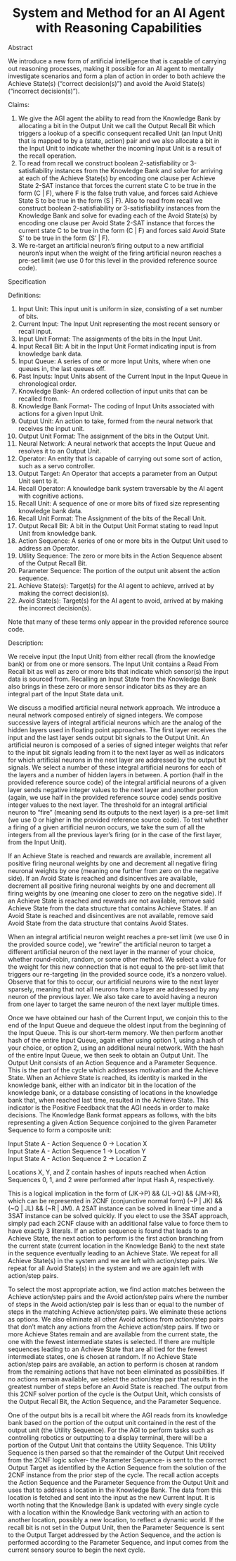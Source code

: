 <h1 align="center">
System and Method for an AI Agent with Reasoning Capabilities
</h1>

Abstract

We introduce a new form of artificial intelligence that is capable of carrying out reasoning processes, making it possible for an AI agent to mentally investigate scenarios and form a plan of action in order to both achieve the Achieve State(s) (“correct decision(s)”) and avoid the Avoid State(s) (“incorrect decision(s)”).

Claims:

1. We give the AGI agent the ability to read from the Knowledge Bank by allocating a bit in the Output Unit we call the Output Recall Bit which triggers a lookup of a specific consequent recalled Unit (an Input Unit) that is mapped to by a (state, action) pair and we also allocate a bit in the Input Unit to indicate whether the incoming Input Unit is a result of the recall operation.  
2. To read from recall we construct boolean 2-satisfiability or 3-satisfiability instances from the Knowledge Bank and solve for arriving at each of the Achieve State(s) by encoding one clause per Achieve State 2-SAT instance that forces the current state C to be true in the form (C | F), where F is the false truth value, and forces said Achieve State S to be true in the form (S | F). Also to read from recall we construct boolean 2-satisfiability or 3-satisfiability instances from the Knowledge Bank and solve for evading each of the Avoid State(s) by encoding one clause per Avoid State 2-SAT instance that forces the current state C to be true in the form (C | F) and forces said Avoid State S’ to be true in the form (S’ | F).  
3. We re-target an artificial neuron’s firing output to a new artificial neuron’s input when the weight of the firing artificial neuron reaches a pre-set limit (we use 0 for this level in the provided reference source code).

Specification

Definitions:

1. Input Unit: This input unit is uniform in size, consisting of a set number of bits.  
2. Current Input: The Input Unit representing the most recent sensory or recall input.  
3. Input Unit Format: The assignments of the bits in the Input Unit.  
4. Input Recall Bit: A bit in the Input Unit Format indicating input is from knowledge bank data.  
5. Input Queue: A series of one or more Input Units, where when one queues in, the last queues off.  
6. Past Inputs: Input Units absent of the Current Input in the Input Queue in chronological order.  
7. Knowledge Bank- An ordered collection of input units that can be recalled from.  
8. Knowledge Bank Format- The coding of Input Units associated with actions for a given Input Unit.  
9. Output Unit: An action to take, formed from the neural network that receives the input unit.  
10. Output Unit Format: The assignment of the bits in the Output Unit.  
11. Neural Network: A neural network that accepts the Input Queue and resolves it to an Output Unit.  
12. Operator: An entity that is capable of carrying out some sort of action, such as a servo controller.  
13. Output Target: An Operator that accepts a parameter from an Output Unit sent to it.  
14. Recall Operator: A knowledge bank system traversable by the AI agent with cognitive actions.  
15. Recall Unit: A sequence of one or more bits of fixed size representing knowledge bank data.  
16. Recall Unit Format: The Assignment of the bits of the Recall Unit.  
17. Output Recall Bit: A bit in the Output Unit Format stating to read Input Unit from knowledge bank.  
18. Action Sequence: A series of one or more bits in the Output Unit used to address an Operator.  
19. Utility Sequence: The zero or more bits in the Action Sequence absent of the Output Recall Bit.  
20. Parameter Sequence: The portion of the output unit absent the action sequence.  
21. Achieve State(s): Target(s) for the AI agent to achieve, arrived at by making the correct decision(s).  
22. Avoid State(s): Target(s) for the AI agent to avoid, arrived at by making the incorrect decision(s).

Note that many of these terms only appear in the provided reference source code.

Description:

We receive input (the Input Unit) from either recall (from the knowledge bank) or from one or more sensors. The Input Unit contains a Read From Recall bit as well as zero or more bits that indicate which sensor(s) the input data is sourced from. Recalling an Input State from the Knowledge Bank also brings in these zero or more sensor indicator bits as they are an integral part of the Input State data unit.

We discuss a modified artificial neural network approach. We introduce a neural network composed entirely of signed integers. We compose successive layers of integral artificial neurons which are the analog of the hidden layers used in floating point approaches. The first layer receives the input and the last layer sends output bit signals to the Output Unit. An artificial neuron is composed of a series of signed integer weights that refer to the input bit signals leading from it to the next layer as well as indicators for which artificial neurons in the next layer are addressed by the output bit signals. We select a number of these integral artificial neurons for each of the layers and a number of hidden layers in between. A portion (half in the provided reference source code) of the integral artificial neurons of a given layer sends negative integer values to the next layer and another portion (again, we use half in the provided reference source code) sends positive integer values to the next layer. The threshold for an integral artificial neuron to “fire” (meaning send its outputs to the next layer) is a pre-set limit (we use 0 or higher in the provided reference source code). To test whether a firing of a given artificial neuron occurs, we take the sum of all the integers from all the previous layer’s firing (or in the case of the first layer, from the Input Unit).

If an Achieve State is reached and rewards are available, increment all positive firing neuronal weights by one and decrement all negative firing neuronal weights by one (meaning one further from zero on the negative side). If an Avoid State is reached and disincentives are available, decrement all positive firing neuronal weights by one and decrement all firing weights by one (meaning one closer to zero on the negative side). If an Achieve State is reached and rewards are not available, remove said Achieve State from the data structure that contains Achieve States. If an Avoid State is reached and disincentives are not available, remove said Avoid State from the data structure that contains Avoid States.

When an integral artificial neuron weight reaches a pre-set limit (we use 0 in the provided source code), we “rewire” the artificial neuron to target a different artificial neuron of the next layer in the manner of your choice, whether round-robin, random, or some other method. We select a value for the weight for this new connection that is not equal to the pre-set limit that triggers our re-targeting (in the provided source code, it’s a nonzero value). Observe that for this to occur, our artificial neurons wire to the next layer sparsely, meaning that not all neurons from a layer are addressed by any neuron of the previous layer. We also take care to avoid having a neuron from one layer to target the same neuron of the next layer multiple times.

Once we have obtained our hash of the Current Input, we conjoin this to the end of the Input Queue and dequeue the oldest input from the beginning of the Input Queue. This is our short-term memory. We then perform another hash of the entire Input Queue, again either using option 1, using a hash of your choice, or option 2, using an additional neural network. With the hash of the entire Input Queue, we then seek to obtain an Output Unit. The Output Unit consists of an Action Sequence and a Parameter Sequence. This is the part of the cycle which addresses motivation and the Achieve State. When an Achieve State is reached, its identity is marked in the knowledge bank, either with an indicator bit in the location of the knowledge bank, or a database consisting of locations in the knowledge bank that, when reached last time, resulted in the Achieve State. This indicator is the Positive Feedback that the AGI needs in order to make decisions. The Knowledge Bank format appears as follows, with the bits representing a given Action Sequence conjoined to the given Parameter Sequence to form a composite unit:

Input State A \- Action Sequence 0 \-\> Location X  
Input State A \- Action Sequence 1 \-\> Location Y  
Input State A \- Action Sequence 2 \-\> Location Z

Locations X, Y, and Z contain hashes of inputs reached when Action Sequences 0, 1, and 2 were performed after Input Hash A, respectively.

This is a logical implication in the form of (JK-\>P) && (JL-\>Q) && (JM-\>R), which can be represented in 2CNF (conjunctive normal form) (\~P | JK) && (\~Q | JL) && (\~R | JM). A 2SAT instance can be solved in linear time and a 3SAT instance can be solved quickly. If you elect to use the 3SAT approach, simply pad each 2CNF clause with an additional false value to force them to have exactly 3 literals. If an action sequence is found that leads to an Achieve State, the next action to perform is the first action branching from the current state (current location in the Knowledge Bank) to the next state in the sequence eventually leading to an Achieve State. We repeat for all Achieve State(s) in the system and we are left with action/step pairs. We repeat for all Avoid State(s) in the system and we are again left with action/step pairs.

To select the most appropriate action, we find action matches between the Achieve action/step pairs and the Avoid action/step pairs where the number of steps in the Avoid action/step pair is less than or equal to the number of steps in the matching Achieve action/step pairs. We eliminate these actions as options. We also eliminate all other Avoid actions from action/step pairs that don’t match any actions from the Achieve action/step pairs. If two or more Achieve States remain and are available from the current state, the one with the fewest intermediate states is selected. If there are multiple sequences leading to an Achieve State that are all tied for the fewest intermediate states, one is chosen at random. If no Achieve State action/step pairs are available, an action to perform is chosen at random from the remaining actions that have not been eliminated as possibilities. If no actions remain available, we select the action/step pair that results in the greatest number of steps before an Avoid State is reached. The output from this 2CNF solver portion of the cycle is the Output Unit, which consists of the Output Recall Bit, the Action Sequence, and the Parameter Sequence.

One of the output bits is a recall bit where the AGI reads from its knowledge bank based on the portion of the output unit contained in the rest of the output unit (the Utility Sequence). For the AGI to perform tasks such as controlling robotics or outputting to a display terminal, there will be a portion of the Output Unit that contains the Utility Sequence. This Utility Sequence is then parsed so that the remainder of the Output Unit received from the 2CNF logic solver- the Parameter Sequence- is sent to the correct Output Target as identified by the Action Sequence from the solution of the 2CNF instance from the prior step of the cycle. The recall action accepts the Action Sequence and the Parameter Sequence from the Output Unit and uses that to address a location in the Knowledge Bank. The data from this location is fetched and sent into the input as the new Current Input. It is worth noting that the Knowledge Bank is updated with every single cycle with a location within the Knowledge Bank vectoring with an action to another location, possibly a new location, to reflect a dynamic world. If the recall bit is not set in the Output Unit, then the Parameter Sequence is sent to the Output Target addressed by the Action Sequence, and the action is performed according to the Parameter Sequence, and input comes from the current sensory source to begin the next cycle.
